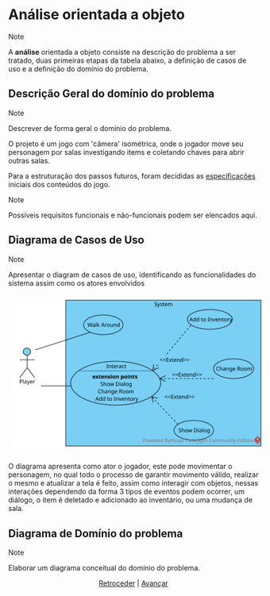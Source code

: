 # Análise orientada a objeto
> [!NOTE]
> A **análise** orientada a objeto consiste na descrição do problema a ser tratado, duas primeiras etapas da tabela abaixo, a definição de casos de uso e a definição do domínio do problema.

## Descrição Geral do domínio do problema

> [!NOTE]
>Descrever de forma geral o domínio do problema.

O projeto é um jogo com 'câmera' isométrica, onde o jogador move seu personagem por salas investigando items e coletando chaves para abrir outras salas.

Para a estruturação dos passos futuros, foram decididas as [especificações](especificacoes.md) iniciais dos conteúdos do jogo.

> [!NOTE]
>Possíveis requisitos funcionais e não-funcionais podem ser elencados aqui.

## Diagrama de Casos de Uso

> [!NOTE]
>Apresentar o diagram de casos de uso, identificando as funcionalidades do sistema assim como os atores envolvidos

<div align="center">
    <img src="img/UseCases.svg"
        style="padding: 10px"
    >
</div>

O diagrama apresenta como ator o jogador, este pode movimentar o personagem, no qual todo o processo de garantir movimento válido, realizar o mesmo e atualizar a tela é feito, assim como interagir com objetos, nessas interações dependendo da forma 3 tipos de eventos podem ocorrer, um diálogo, o item é deletado e adicionado ao inventário, ou uma mudança de sala.
 
## Diagrama de Domínio do problema

> [!NOTE]
>Elaborar um diagrama conceitual do domínio do problema.

<div align="center">

[Retroceder](README.md) | [Avançar](projeto.md)

</div>